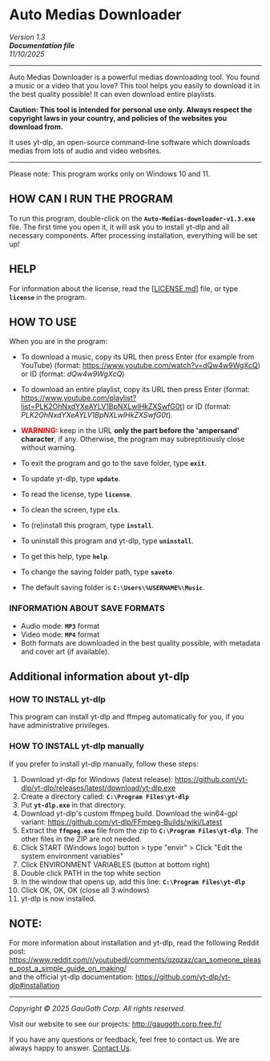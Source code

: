 # Auto Medias Downloader
<i>Version 1.3<br/>
**Documentation file**<br/>
11/10/2025</i>

*********************************************************************

Auto Medias Downloader is a powerful medias downloading tool. You found a music or a video that you love? This tool helps you easily to download it in the best quality possible! It can even download entire playlists.

**Caution: This tool is intended for personal use only. Always respect the copyright laws in your country, and policies of the websites you download from.**

It uses yt-dlp, an open-source command-line software which downloads medias from lots of audio and video websites.

-----------------------------
Please note:
This program works only on Windows 10 and 11.

## HOW CAN I RUN THE PROGRAM

To run this program, double-click on the **`Auto-Medias-downloader-v1.3.exe`** file.
The first time you open it, it will ask you to install yt-dlp and all necessary components. After processing installation, everything will be set up!

## HELP

For information about the license, read the [[LICENSE.md](LICENSE.md)] file, or type **`license`** in the program.

## HOW TO USE

When you are in the program:

- To download a music, copy its URL then press Enter (for example from YouTube) (format: https://www.youtube.com/watch?v=dQw4w9WgXcQ) or ID (format: _dQw4w9WgXcQ_)
- To download an entire playlist, copy its URL then press Enter (format: https://www.youtube.com/playlist?list=PLK2OhNxdYXeAYLV1BpNXLwlHkZXSwfG0t) or ID (format: _PLK2OhNxdYXeAYLV1BpNXLwlHkZXSwfG0t_).
- <span style="color: red;">**WARNING:**</span> keep in the URL **only the part before the 'ampersand' character**, if any. Otherwise, the program may subreptitiously close without warning.</span>

- To exit the program and go to the save folder, type **`exit`**.
- To update yt-dlp, type **`update`**.
- To read the license, type **`license`**.
- To clean the screen, type **`cls`**.
- To (re)install this program, type **`install`**.
- To uninstall this program and yt-dlp, type **`uninstall`**.
- To get this help, type **`help`**.

- To change the saving folder path, type **`saveto`**.
- The default saving folder is **`C:\Users\%USERNAME%\Music`**.

### INFORMATION ABOUT SAVE FORMATS
- Audio mode: **`MP3`** format
- Video mode: **`MP4`** format
- Both formats are downloaded in the best quality possible, with metadata and cover art (if available).


## Additional information about yt-dlp

### HOW TO INSTALL yt-dlp ###

This program can install yt-dlp and ffmpeg automatically for you, if you have administrative privileges.

### HOW TO INSTALL yt-dlp manually ###

If you prefer to install yt-dlp manually, follow these steps:
   1.  Download yt-dlp for Windows (latest release): https://github.com/yt-dlp/yt-dlp/releases/latest/download/yt-dlp.exe
   2.  Create a directory called: **`C:\Program Files\yt-dlp`**
   3.  Put **`yt-dlp.exe`** in that directory.
   4.  Download yt-dlp's custom ffmpeg build. Download the win64-gpl variant: https://github.com/yt-dlp/FFmpeg-Builds/wiki/Latest
   5.  Extract the **`ffmpeg.exe`** file from the zip to **`C:\Program Files\yt-dlp`**. The other files in the ZIP are not needed.
   6.  Click START (Windows logo) button > type "envir" > Click "Edit the system environment variables"
   7.  Click ENVIRONMENT VARIABLES (button at bottom right)
   8.  Double click PATH in the top white section
   9.  In the window that opens up, add this line: **`C:\Program Files\yt-dlp`**
   10. Click OK, OK, OK (close all 3 windows)
   11. yt-dlp is now installed.

## NOTE:

For more information about installation and yt-dlp, read the following Reddit post: https://www.reddit.com/r/youtubedl/comments/qzqzaz/can_someone_please_post_a_simple_guide_on_making/<br/>
and the official yt-dlp documentation: https://github.com/yt-dlp/yt-dlp#installation

------------------------------------------------------------------

_Copyright © 2025 GauGoth Corp. All rights reserved._

Visit our website to see our projects: http://gaugoth.corp.free.fr/

If you have any questions or feedback, feel free to contact us. We are always happy to answer. [Contact Us](http://gaugoth.corp.free.fr/en/credits/contact/?subject=Feedback%20about%20Auto%20Medias%20Downloader).
